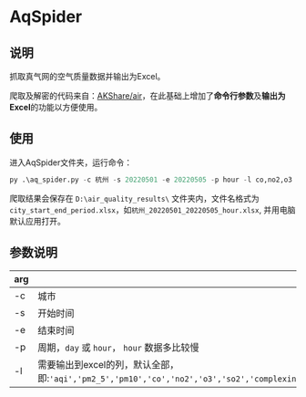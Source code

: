 # AqSpider

## 说明

抓取真气网的空气质量数据并输出为Excel。

爬取及解密的代码来自：[AKShare/air](https://github.com/akfamily/akshare/tree/master/akshare/air)，在此基础上增加了**命令行参数**及**输出为Excel**的功能以方便使用。

## 使用
进入AqSpider文件夹，运行命令：

```python
py .\aq_spider.py -c 杭州 -s 20220501 -e 20220505 -p hour -l co,no2,o3
```

爬取结果会保存在 `D:\air_quality_results\` 文件夹内，文件名格式为`city_start_end_period.xlsx`，如`杭州_20220501_20220505_hour.xlsx`, 并用电脑默认应用打开。

## 参数说明
| arg | desc |
| --- | --- |
|-c| 城市 |
|-s| 开始时间 |
|-e| 结束时间 |
|-p| 周期，`day` 或 `hour`， `hour` 数据多比较慢 |
|-l| 需要输出到excel的列，默认全部，即:`'aqi','pm2_5','pm10','co','no2','o3','so2','complexindex','rank','primary_pollutant','temp','humi','windlevel','winddirection','weather'` |